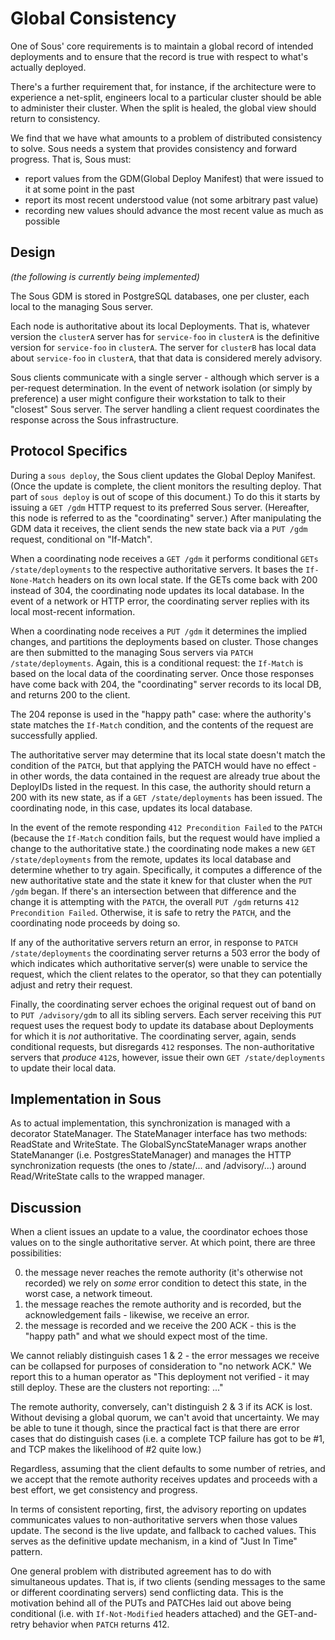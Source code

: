 # Global Consistency

One of Sous' core requirements
is to maintain a global record of intended deployments
and to ensure that the record is true
with respect to what's actually deployed.

There's a further requirement that,
for instance, if the architecture were to experience a net-split,
engineers local to a particular cluster
should be able to administer their cluster.
When the split is healed,
the global view should return to consistency.

We find that we have what amounts to
a problem of distributed consistency to solve.
Sous needs a system that provides consistency and forward progress.
That is, Sous must:

* report values from the GDM(Global Deploy Manifest) that were issued to it at some point in the past
* report its most recent understood value (not some arbitrary past value)
* recording new values should advance the most recent value as much as possible

## Design

_(the following is currently being implemented)_

The Sous GDM is stored in PostgreSQL databases,
one per cluster,
each local to the managing Sous server.

Each node is authoritative
about its local Deployments.
That is,
whatever version the `clusterA` server has for
`service-foo` in `clusterA`
is the definitive version for
`service-foo` in `clusterA`.
The server for `clusterB` has local data about
`service-foo` in `clusterA`,
that that data is considered
merely advisory.

Sous clients communicate with a single server -
although which server is a per-request determination.
In the event of network isolation
(or simply by preference)
a user might configure their workstation to talk to their "closest" Sous server.
The server handling a client request
coordinates the response across the Sous infrastructure.

## Protocol Specifics

During a `sous deploy`,
the Sous client updates the Global Deploy Manifest.
(Once the update is complete, the client monitors the resulting deploy.
That part of `sous deploy` is out of scope of this document.)
To do this it starts by issuing a
`GET /gdm` HTTP request
to its preferred Sous server.
(Hereafter, this node is referred to as the "coordinating" server.)
After manipulating the GDM data it receives,
the client sends the new state back via a
`PUT /gdm` request, conditional on "If-Match".

When a coordinating node receives a
`GET /gdm`
it performs conditional
`GETs /state/deployments`
to the respective authoritative servers.
It bases the `If-None-Match` headers on its own local state.
If the GETs come back with 200 instead of 304,
the coordinating node updates its local database.
In the event of a network or HTTP error,
the coordinating server replies with its local most-recent information.

When a coordinating node receives a
`PUT /gdm`
it determines the implied changes,
and partitions the deployments based on cluster.
Those changes are then submitted
to the managing Sous servers via
`PATCH /state/deployments`.
Again, this is a conditional request:
the `If-Match` is based on the local data
of the coordinating server.
Once those responses have come back with 204,
the "coordinating" server records to its local DB,
and returns 200 to the client.

The 204 reponse is used in the "happy path" case:
where the authority's state matches the `If-Match` condition,
and the contents of the request are successfully applied.

The authoritative server may determine that its local state
doesn't match the condition of the `PATCH`,
but that applying the PATCH would have no effect -
in other words, the data contained in the request are already
true about the DeployIDs listed in the request.
In this case, the authority should return
a 200 with its new state, as if a
`GET /state/deployments` has been issued.
The coordinating node,
in this case,
updates its local database.

In the event of the remote responding `412 Precondition Failed` to the `PATCH`
(because the `If-Match` condition fails,
but the request would have implied a change to the authoritative state.)
the coordinating node makes a new
`GET /state/deployments` from the remote,
updates its local database and determine whether to try again.
Specifically, it computes a difference of the new authoritative state
and the state it knew for that cluster when the `PUT /gdm` began.
If there's an intersection between that difference
and the change it is attempting with the `PATCH`,
the overall `PUT /gdm` returns `412 Precondition Failed`.
Otherwise,
it is safe to retry the `PATCH`,
and the coordinating node proceeds by doing so.

If any of the authoritative servers return an error,
in response to `PATCH /state/deployments`
the coordinating server returns a 503 error
the body of which indicates which authoritative server(s)
were unable to service the request,
which the client relates to the operator,
so that they can potentially adjust and retry their request.

Finally, the coordinating server
echoes the original request
out of band on to
`PUT /advisory/gdm`
to all its sibling servers.
Each server receiving this `PUT` request
uses the request body to update its database
about Deployments for which it is *not* authoritative.
The coordinating server, again, sends conditional requests,
but disregards `412` responses.
The non-authoritative servers that *produce* `412`s,
however, issue their own `GET /state/deployments`
to update their local data.

## Implementation in Sous

As to actual implementation,
this synchronization is managed with a decorator StateManager.
The StateManager interface has two methods:
ReadState and WriteState.
The GlobalSyncStateManager wraps another StateMananger
(i.e. PostgresStateManager)
and manages the HTTP synchronization requests
(the ones to /state/...  and /advisory/...)
around Read/WriteState calls to the wrapped manager.

## Discussion

When a client issues an update to a value,
the coordinator echoes those values on to the single authoritative server.
At which point,
there are three possibilities:

0. the message never reaches the remote authority
  (it's otherwise not recorded) we rely on *some* error condition to detect this state,
  in the worst case, a network timeout.
0. the message reaches the remote authority and is recorded,
  but the acknowledgement fails - likewise, we receive an error.
0. the message is recorded and we receive the 200 ACK -
  this is the "happy path" and what we should expect most of the time.

We cannot reliably distinguish cases 1 & 2 -
the error messages we receive can be collapsed for purposes of consideration to "no network ACK."
We report this to a human operator as
"This deployment not verified - it may still deploy.
These are the clusters not reporting: ..."

The remote authority, conversely, can't distinguish 2 & 3 if its ACK is lost.
Without devising a global quorum,
we can't avoid that uncertainty.
We may be able to tune it though,
since the practical fact is that there are error cases that do distinguish cases
(i.e.  a complete TCP failure has got to be #1, and TCP makes the likelihood of #2 quite low.)

Regardless,
assuming that the client defaults to some number of retries,
and we accept that the remote authority
receives updates and proceeds with a best effort,
we get consistency and progress.

In terms of consistent reporting,
first, the advisory reporting on updates
communicates values to non-authoritative servers when those values update.
The second is the live update,
and fallback to cached values.
This serves as the definitive update mechanism,
in a kind of "Just In Time" pattern.

One general problem with distributed agreement
has to do  with simultaneous updates.
That is, if two clients
(sending messages to the same or different coordinating servers)
send conflicting data.
This is the motivation behind all of
the PUTs and PATCHes laid out above being conditional
(i.e.  with `If-Not-Modified` headers attached)
and the GET-and-retry behavior
when `PATCH` returns 412.
